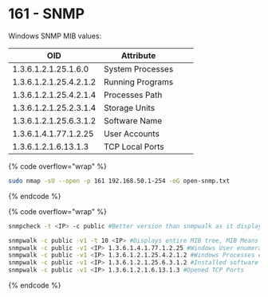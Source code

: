 # 161 - SNMP

Windows SNMP MIB values:

<table><thead><tr><th>OID</th><th>Attribute</th><th data-hidden></th><th data-hidden></th></tr></thead><tbody><tr><td>1.3.6.1.2.1.25.1.6.0</td><td>System Processes</td><td></td><td></td></tr><tr><td>1.3.6.1.2.1.25.4.2.1.2</td><td>Running Programs</td><td></td><td></td></tr><tr><td>1.3.6.1.2.1.25.4.2.1.4</td><td>Processes Path</td><td></td><td></td></tr><tr><td>1.3.6.1.2.1.25.2.3.1.4</td><td>Storage Units</td><td></td><td></td></tr><tr><td>1.3.6.1.2.1.25.6.3.1.2</td><td>Software Name</td><td></td><td></td></tr><tr><td>1.3.6.1.4.1.77.1.2.25</td><td>User Accounts</td><td></td><td></td></tr><tr><td>1.3.6.1.2.1.6.13.1.3</td><td>TCP Local Ports</td><td></td><td></td></tr></tbody></table>

{% code overflow="wrap" %}
```sh
sudo nmap -sU --open -p 161 192.168.50.1-254 -oG open-snmp.txt
```
{% endcode %}



{% code overflow="wrap" %}
```sh
snmpcheck -t <IP> -c public #Better version than snmpwalk as it displays more user friendly

snmpwalk -c public -v1 -t 10 <IP> #Displays entire MIB tree, MIB Means Management Information Base
snmpwalk -c public -v1 <IP> 1.3.6.1.4.1.77.1.2.25 #Windows User enumeration
snmpwalk -c public -v1 <IP> 1.3.6.1.2.1.25.4.2.1.2 #Windows Processes enumeration
snmpwalk -c public -v1 <IP> 1.3.6.1.2.1.25.6.3.1.2 #Installed software enumeraion
snmpwalk -c public -v1 <IP> 1.3.6.1.2.1.6.13.1.3 #Opened TCP Ports
```
{% endcode %}

